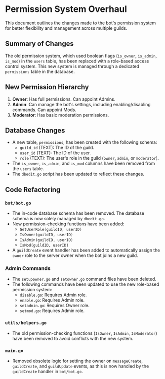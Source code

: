 # Permission System Overhaul

This document outlines the changes made to the bot's permission system for better flexibility and management across multiple guilds.

## Summary of Changes

The old permission system, which used boolean flags (`is_owner`, `is_admin`, `is_mod`) in the `users` table, has been replaced with a role-based access control system. This new system is managed through a dedicated `permissions` table in the database.

## New Permission Hierarchy

1.  **Owner**: Has full permissions. Can appoint Admins.
2.  **Admin**: Can manage the bot's settings, including enabling/disabling commands. Can appoint Mods.
3.  **Moderator**: Has basic moderation permissions.

## Database Changes

-   A new table, `permissions`, has been created with the following schema:
    -   `guild_id` (TEXT): The ID of the guild.
    -   `user_id` (TEXT): The ID of the user.
    -   `role` (TEXT): The user's role in the guild (`owner`, `admin`, or `moderator`).
-   The `is_owner`, `is_admin`, and `is_mod` columns have been removed from the `users` table.
-   The `dbedit.go` script has been updated to reflect these changes.

## Code Refactoring

### `bot/bot.go`

-   The in-code database schema has been removed. The database schema is now solely managed by `dbedit.go`.
-   New permission-checking functions have been added:
    -   `GetUserRole(guildID, userID)`
    -   `IsOwner(guildID, userID)`
    -   `IsAdmin(guildID, userID)`
    -   `IsMod(guildID, userID)`
-   A `guildCreate` event handler has been added to automatically assign the `owner` role to the server owner when the bot joins a new guild.

### Admin Commands

-   The `setupowner.go` and `setowner.go` command files have been deleted.
-   The following commands have been updated to use the new role-based permission system:
    -   `disable.go`: Requires Admin role.
    -   `enable.go`: Requires Admin role.
    -   `setadmin.go`: Requires Owner role.
    -   `setmod.go`: Requires Admin role.

### `utils/helpers.go`

-   The old permission-checking functions (`IsOwner`, `IsAdmin`, `IsModerator`) have been removed to avoid conflicts with the new system.

### `main.go`

-   Removed obsolete logic for setting the owner on `messageCreate`, `guildCreate`, and `guildUpdate` events, as this is now handled by the `guildCreate` handler in `bot/bot.go`.
